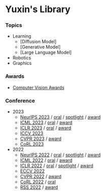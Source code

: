# Yuxin's Library

### Topics
- Learning
  - [Diffusion Model]
  - [Generative Model]
  - [Large Language Model]
- Robotics
- Graphics

### Awards
- [Computer Vision Awards](https://www.thecvf.com/?page_id=413)

### Conference
- 2023
  - [NeurIPS 2023](https://neurips.cc/virtual/2023/papers.html) / [oral](https://nips.cc/virtual/2023/events/oral) / [spotlight](https://nips.cc/virtual/2023/events/spotlight-posters-2023) / [award](https://blog.neurips.cc/2023/12/11/announcing-the-neurips-2023-paper-awards/)
  - [ICML 2023](https://icml.cc/virtual/2023/papers.html?filter=titles) / [oral](https://icml.cc/virtual/2023/events/oral) / [award](https://icml.cc/virtual/2023/awards_detail)
  - [ICLR 2023](https://iclr.cc/virtual/2023/papers.html?filter=titles) / [oral](https://iclr.cc/virtual/2023/events/oral) / [award](https://iclr.cc/virtual/2023/awards_detail)
  - [ICCV 2023](https://openaccess.thecvf.com/ICCV2023?day=all)
  - [CVPR 2023](https://openaccess.thecvf.com/CVPR2023?day=all) / [award](https://docs.google.com/spreadsheets/d/1OAUf7sQfJ6cSU4BiOtyl-t4dMm4iFqdEDHCSs7R2jZo/edit#gid=790796183)
  - [CoRL 2023](https://www.corl2023.org/papers)
- 2022
  - [NeurIPS 2022](https://neurips.cc/virtual/2022/papers.html) / [oral](https://nips.cc/virtual/2022/events/highlighted) / [spotlight](https://nips.cc/virtual/2022/events/Spotlight) / [award](https://neurips.cc/virtual/2022/awards_detail)
  - [ICML 2022](https://icml.cc/virtual/2022/papers.html?filter=titles) / [oral](https://icml.cc/virtual/2022/events/oral) / [award](https://icml.cc/virtual/2022/awards_detail)
  - [ICLR 2022](https://iclr.cc/virtual/2022/papers.html?filter=titles) / [oral](https://iclr.cc/virtual/2022/events/oral) / [spotlight](https://iclr.cc/virtual/2022/events/Spotlight) / [award](https://iclr.cc/virtual/2022/awards_detail)
  - [ECCV 2022](https://eccv2022.ecva.net/program/accepted-papers/)
  - [CVPR 2022](https://openaccess.thecvf.com/CVPR2022?day=all) / [award](https://cvpr2022.thecvf.com/cvpr-2022-paper-awards)
  - [CoRL 2022](https://corl2022.org/poster-sessions/) / [oral](https://corl2022.org/oral-sessions/)
  - [RSS 2022](https://roboticsconference.org/2022/program/papers/) / [award](https://roboticsconference.org/2022/program/awards/)
